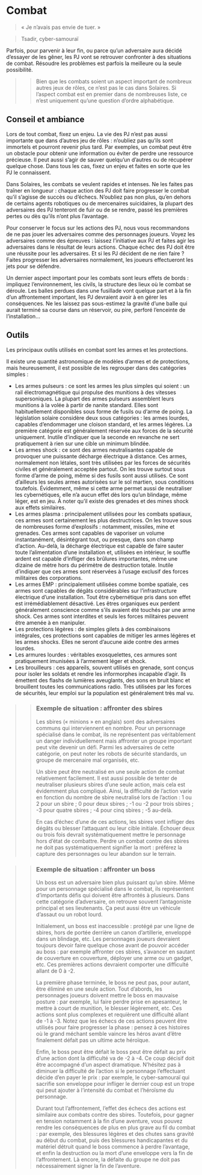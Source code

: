 # Combat
> « Je n’avais pas envie de tuer. »

> Tsadir, cyber-samoura&iuml;

Parfois, pour parvenir à leur fin, ou parce qu’un adversaire aura décidé d’essayer de les gêner, les PJ vont se retrouver confronter à des situations de combat. Résoudre les problèmes est parfois la meilleure ou la seule possibilité.


>> Bien que les combats soient un aspect important de nombreux autres jeux de rôles, ce n’est pas le cas dans Solaires. Si l’aspect combat est en premier dans de nombreuses liste, ce n’est uniquement qu’une question d’ordre alphabétique.
## Conseil et ambiance
Lors de tout combat, fixez un enjeu. La vie des PJ n’est pas aussi importante que dans d’autres jeu de rôles : n’oubliez pas qu’ils sont immortels et pourront revenir plus tard. Par exemples, un combat peut être un obstacle pour obtenir une information ou éviter de perdre une ressource précieuse. Il peut aussi s’agir de sauver quelqu’un d’autres ou de récupérer quelque chose. Dans tous les cas, fixez un enjeu et faites en sorte que les PJ le connaissent.

Dans Solaires, les combats se veulent rapides et intenses. Ne les faites pas tra&icirc;ner en longueur : chaque action des PJ doit faire progresser le combat qu’il s’agisse de succès ou d’échecs. N’oubliez pas non plus, qu’en dehors de certains agents robotiques ou de mercenaires suicidaires, la plupart des adversaires des PJ tenteront de fuir ou de se rendre, passé les premières pertes ou dès qu’ils n’ont plus l’avantage.

Pour conserver le focus sur les actions des PJ, nous vous recommandons de ne pas jouer les adversaires comme des personnages joueurs. Voyez les adversaires comme des épreuves : laissez l’initiative aux PJ et faites agir les adversaires dans le résultat de leurs actions. Chaque échec des PJ doit être une réussite pour les adversaires. Et si les PJ décident de ne rien faire ? Faites progresser les adversaires normalement, les joueurs effectueront les jets pour se défendre.

Un dernier aspect important pour les combats sont leurs effets de bords : impliquez l’environnement, les civils, la structure des lieux où le combat se déroule. Les balles perdues dans une fusillade vont quelque part et à la fin d’un affrontement important, les PJ devraient avoir à en gérer les conséquences. Ne les laissez pas sous-estimez la gravité d’une balle qui aurait terminé sa course dans un réservoir, ou pire, perforé l’enceinte de l’installation…

## Outils
Les principaux outils utilisés en combat sont les armes et les protections.

Il existe une quantité astronomique de modèles d’armes et de protections, mais heureusement, il est possible de les regrouper dans des catégories simples :
* Les armes pulseurs : ce sont les armes les plus simples qui soient : un rail électromagnétique qui propulse des munitions à des vitesses supersoniques. La plupart des armes pulseurs assemblent leurs munitions à la volée à partir de nanite standard. Elles sont habituellement disponibles sous forme de fusils ou d&lsquo;arme de poing. La législation solaire considère deux sous catégories : les armes lourdes, capables d’endommager une cloison standard, et les armes légères. La première catégorie est généralement réservée aux forces de la sécurité uniquement. Inutile d’indiquer que la seconde en revanche ne sert pratiquement à rien sur une cible un minimum blindée.
* Les armes shock : ce sont des armes neutralisantes capable de provoquer une puissante décharge électrique à distance. Ces armes, normalement non létales, sont très utilisées par les forces de sécurités civiles et généralement acceptée partout. On les trouve surtout sous forme d’arme de poing, même si des fusils sont aussi utilisés. Ce sont d’ailleurs les seules armes autorisées sur le sol martien, sous conditions toutefois. Évidemment, même si cette arme permet aussi de neutraliser les cybernétiques, elle n’a aucun effet dès lors qu’un blindage, même léger, est en jeu. À noter qu’il existe des grenades et des mines shock aux effets similaires.
* Les armes plasma : principalement utilisées pour les combats spatiaux, ces armes sont certainement les plus destructrices. On les trouve sous de nombreuses forme d’explosifs : notamment, missiles, mine et grenades. Ces armes sont capables de vaporiser un volume instantanément, désintégrant tout, ou presque, dans son champ d’action. Au-delà, la décharge électrique est capable de faire sauter toute l’alimentation d’une installation et, utilisées en intérieur, le souffle ardent est capable d’infliger des br&ucirc;lures importantes, même une dizaine de mètre hors du périmètre de destruction totale. Inutile d’indiquer que ces armes sont réservées à l’usage exclusif des forces militaires des corporations.
* Les armes EMP : principalement utilisées comme bombe spatiale, ces armes sont capables de dégâts considérables sur l’infrastructure électrique d’une installation. Tout être cybernétique pris dans son effet est irrémédiablement désactivé. Les êtres organiques eux perdent généralement conscience comme s’ils avaient été touchés par une arme shock. Ces armes sont interdites et seuls les forces militaires peuvent être amenée à en manipuler.
* Les protections légères : de simples gilets à des combinaisons intégrales, ces protections sont capables de mitiger les armes légères et les armes shocks. Elles ne seront d’aucune aide contre des armes lourdes.
* Les armures lourdes : véritables exosquelettes, ces armures sont pratiquement imunisées à l’armement léger et shock.
* Les brouilleurs : ces appareils, souvent utilisés en grenade, sont con&ccedil;us pour isoler les soldats et rendre les informorphes incapable d’agir. Ils émettent des flashs de lumières aveuglants, des sons en bruit blanc et brouillent toutes les communications radio. Très utilisées par les forces de sécurités, leur emploi sur la population est généralement très mal vu.


>> ### Exemple de situation : affronter des sbires
>> Les sbires (« minions » en anglais) sont des adversaires communs qui interviennent en nombre. Pour un personnage spécialisé dans le combat, ils ne représentent pas véritablement un danger individuellement mais affronter un groupe important peut vite devenir un défi. Parmi les adversaires de cette catégorie, on peut noter les robots de sécurité standards, un groupe de mercenaire mal organisés, etc.
>> 
>> Un sbire peut être neutralisé en une seule action de combat relativement facilement. Il est aussi possible de tenter de neutraliser plusieurs sbires d’une seule action, mais cela est évidemment plus compliqué. Ainsi, la difficulté de l’action varie en fonction du nombre de sbire neutralisé lors de l’action : 1 ou 2 pour un sbire ; 0 pour deux sbires ; -1 ou -2 pour trois sbires ; -3 pour quatre sbires ; -4 pour cinq sbires ; -5 au-delà.
>> 
>> En cas d’échec d’une de ces actions, les sbires vont infliger des dégâts ou blesser l’attaquant ou leur cible initiale. Échouer deux ou trois fois devrait systématiquement mettre le personnage hors d’état de combattre. Perdre un combat contre des sbires ne doit pas systématiquement signifier la mort : préférez la capture des personnages ou leur abandon sur le terrain.

>> ### Exemple de situation : affronter un boss
>> Un boss est un adversaire bien plus puissant qu’un sbire. Même pour un personnage spécialisé dans le combat, ils représentent d’importants défis qui doivent être affrontés à plusieurs. Dans cette catégorie d’adversaire, on retrouve souvent l’antagoniste principal et ses lieutenants. &Ccedil;a peut aussi être un véhicule d’assaut ou un robot lourd.
>> 
>> Initialement, un boss est inaccessible : protégé par une ligne de sbires, hors de portée derrière un canon d’artillerie, enveloppé dans un blindage, etc. Les personnages joueurs devraient toujours devoir faire quelque chose avant de pouvoir accéder au boss : par exemple affronter ces sbires, s’avancer en sautant de couverture en couverture, déployer une arme ou un gadget, etc. Ces premières actions devraient comporter une difficulté allant de 0 à -2.
>> 
>> La première phase terminée, le boss ne peut pas, pour autant, être éliminé en une seule action. Tout d’abords, les personnages joueurs doivent mettre le boss en mauvaise posture : par exemple, lui faire perdre prise en apesanteur, le mettre à court de munition, le blesser légèrement, etc. Ces actions sont plus complexes et requièrent une difficulté allant de -1 à -3. Notez que les échecs de ces actions peuvent être utilisés pour faire progresser la phase : pensez à ces histoires où le grand méchant semble vaincre les héros avant d’être finalement défait pas un ultime acte héro&iuml;que.
>> 
>> Enfin, le boss peut être défait le boss peut être défait au prix d’une action dont la difficulté va de -2 à -4. Ce coup décisif doit être accompagné d’un aspect dramatique. N’hésitez pas à diminuer la difficulté de l’action si le personnage l’effectuant décide d’en payer le prix : par exemple, le cyber-samoura&iuml; qui sacrifie son enveloppe pour infliger le dernier coup est un trope qui peut ajouter à l’intensité du combat et l’héro&iuml;sme du personnage.
>> 
>> Durant tout l’affrontement, l’effet des échecs des actions est similaire aux combats contre des sbires. Toutefois, pour gagner en tension notamment à la fin d’une aventure, vous pouvez rendre les conséquences de plus en plus grave au fil du combat : par exemple, des blessures légères et des chutes sans gravité au début du combat, puis des blessures handicapantes et du matériel détruit quand le boss commence à perdre l’avantage, et enfin la destruction ou la mort d’une enveloppe vers la fin de l’affrontement. Là encore, la défaite du groupe ne doit pas nécessairement signer la fin de l’aventure.